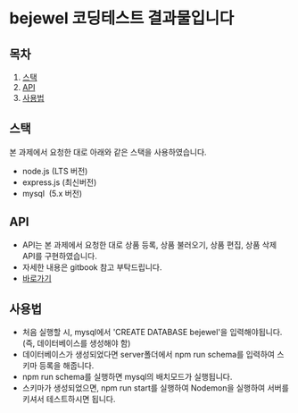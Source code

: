 # bejewel 코딩테스트 결과물입니다

## 목차
1. [스택](#스택)
2. [API](#스택)
3. [사용법](#사용법)
## 스택
본 과제에서 요청한 대로 아래와 같은 스택을 사용하였습니다.

- node.js (LTS 버전)
- express.js (최신버전)
- mysql  (5.x 버전)

## API
* API는 본 과제에서 요청한 대로 상품 등록, 상품 불러오기, 상품 편집, 상품 삭제 API를 구현하였습니다.
* 자세한 내용은 gitbook 참고 부탁드립니다.
* [바로가기](https://app.gitbook.com/s/ZnTvrap8JEKnKPybjR1Y/reference/api-reference/items)

## 사용법
* 처음 실행할 시, mysql에서 'CREATE DATABASE bejewel'을 입력해야됩니다.(즉, 데이터베이스를 생성해야 함)
* 데이터베이스가 생성되었다면 server폴더에서 npm run schema를 입력하여 스키마 등록을 해줍니다.
* npm run schema를 실행하면 mysql의 배치모드가 실행됩니다. 
* 스키마가 생성되었으면, npm run start를 실행하여 Nodemon을 실행하여 서버를 키셔서 테스트하시면 됩니다.
